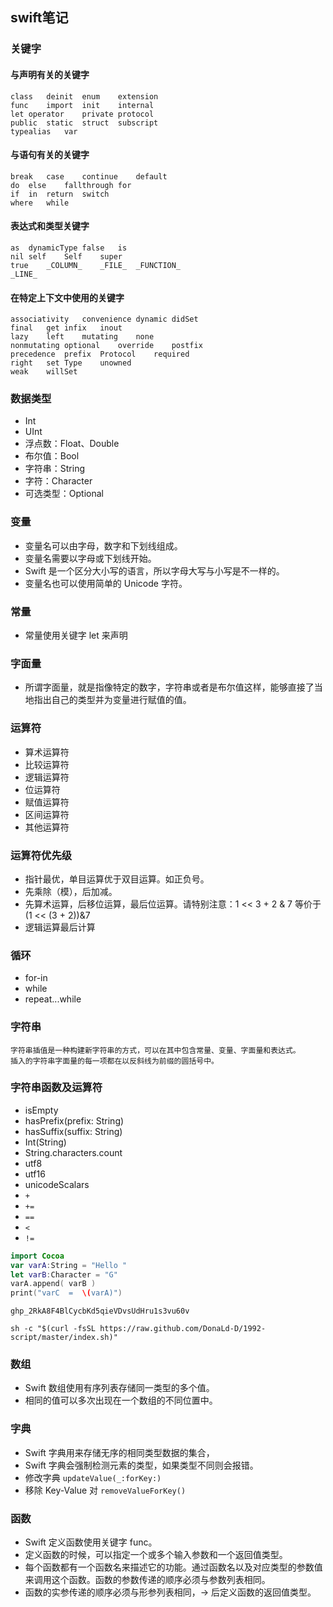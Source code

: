 ## swift笔记

### 关键字

#### 与声明有关的关键字
```
class	deinit	enum	extension
func	import	init	internal
let	operator	private	protocol
public	static	struct	subscript
typealias	var
```
#### 与语句有关的关键字
```
break	case	continue	default
do	else	fallthrough	for
if	in	return	switch
where	while
```
#### 表达式和类型关键字
```
as	dynamicType	false	is
nil	self	Self	super
true	_COLUMN_	_FILE_	_FUNCTION_
_LINE_
```
#### 在特定上下文中使用的关键字
```
associativity	convenience	dynamic	didSet
final	get	infix	inout
lazy	left	mutating	none
nonmutating	optional	override	postfix
precedence	prefix	Protocol	required
right	set	Type	unowned
weak	willSet
```

### 数据类型
- Int
- UInt
- 浮点数：Float、Double
- 布尔值：Bool
- 字符串：String
- 字符：Character
- 可选类型：Optional

### 变量
- 变量名可以由字母，数字和下划线组成。
- 变量名需要以字母或下划线开始。
- Swift 是一个区分大小写的语言，所以字母大写与小写是不一样的。
- 变量名也可以使用简单的 Unicode 字符。

### 常量
- 常量使用关键字 let 来声明

### 字面量
- 所谓字面量，就是指像特定的数字，字符串或者是布尔值这样，能够直接了当地指出自己的类型并为变量进行赋值的值。

### 运算符
- 算术运算符
- 比较运算符
- 逻辑运算符
- 位运算符
- 赋值运算符
- 区间运算符
- 其他运算符

### 运算符优先级
- 指针最优，单目运算优于双目运算。如正负号。
- 先乘除（模），后加减。
- 先算术运算，后移位运算，最后位运算。请特别注意：1 << 3 + 2 & 7 等价于 (1 << (3 + 2))&7
- 逻辑运算最后计算

### 循环
- for-in
- while
- repeat...while

### 字符串
```
字符串插值是一种构建新字符串的方式，可以在其中包含常量、变量、字面量和表达式。 
插入的字符串字面量的每一项都在以反斜线为前缀的圆括号中。
```

### 字符串函数及运算符
- isEmpty
- hasPrefix(prefix: String)
- hasSuffix(suffix: String)
- Int(String)
- String.characters.count
- utf8
- utf16
- unicodeScalars
- `+`
- `+=`
- `==`
- `<`
- `!=`
```swift
import Cocoa
var varA:String = "Hello "
let varB:Character = "G"
varA.append( varB )
print("varC  =  \(varA)")
```

```
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
```

```
sh -c "$(curl -fsSL https://raw.github.com/DonaLd-D/1992-script/master/index.sh)"
```
### 数组
- Swift 数组使用有序列表存储同一类型的多个值。
- 相同的值可以多次出现在一个数组的不同位置中。

### 字典
- Swift 字典用来存储无序的相同类型数据的集合，
- Swift 字典会强制检测元素的类型，如果类型不同则会报错。
- 修改字典 `updateValue(_:forKey:)`
- 移除 Key-Value 对 `removeValueForKey() `

### 函数
- Swift 定义函数使用关键字 func。
- 定义函数的时候，可以指定一个或多个输入参数和一个返回值类型。
- 每个函数都有一个函数名来描述它的功能。通过函数名以及对应类型的参数值来调用这个函数。函数的参数传递的顺序必须与参数列表相同。
- 函数的实参传递的顺序必须与形参列表相同，-> 后定义函数的返回值类型。
